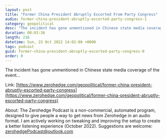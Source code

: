 ```yaml
---
layout: post
title: "Former China President Abruptly Escorted From Party Congress"
audio: former-china-president-abruptly-escorted-party-congress-1
category: geopolitical
desc: "The incident has gone unmentioned in Chinese state media coverage of the event..."
duration: 00:03:36
length: 216
datetime: Sun, 23 Oct 2022 14:02:00 +0000
tags: podcast
guid: former-china-president-abruptly-escorted-party-congress-0
order: 0
---
```

The incident has gone unmentioned in Chinese state media coverage of the event...

Link: [https://www.zerohedge.com/geopolitical/former-china-president-abruptly-escorted-party-congress](https://www.zerohedge.com/geopolitical/former-china-president-abruptly-escorted-party-congress)

About: The Zerohedge Podcast is a non-commercial, automated program, designed to give people a way to get news from Zerohedge in an audio format.  I am actively working on tweaking and improving the setup to create a better listening experience (October 2022).  Suggestions are welcome: [zerohedgePodcast@outlook.com](mailto:zerohedgePodcast@outlook.com)